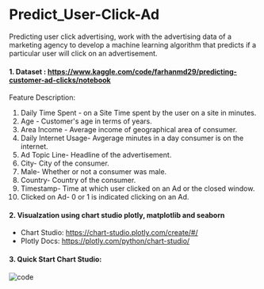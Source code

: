 # Predict_User-Click-Ad
Predicting user click advertising, work with the advertising data of a marketing agency to develop a machine learning algorithm that predicts if a particular user will click on an advertisement.

#### 1. Dataset : https://www.kaggle.com/code/farhanmd29/predicting-customer-ad-clicks/notebook
Feature	Description:
1. Daily Time Spent - on a Site	Time spent by the user on a site in minutes.
2. Age -	Customer's age in terms of years.
3. Area Income -	Average income of geographical area of consumer.
4. Daily Internet Usage-	Avgerage minutes in a day consumer is on the internet.
5. Ad Topic Line-	Headline of the advertisement.
6. City-	City of the consumer.
7. Male-	Whether or not a consumer was male.
8. Country-	Country of the consumer.
9. Timestamp-	Time at which user clicked on an Ad or the closed window.
10. Clicked on Ad-	0 or 1 is indicated clicking on an Ad.

#### 2. Visualzation using chart studio plotly, matplotlib and seaborn
- Chart Studio: https://chart-studio.plotly.com/create/#/ 
- Plotly Docs: https://plotly.com/python/chart-studio/

#### 3. Quick Start Chart Studio:

![code](https://user-images.githubusercontent.com/75013699/174353299-d290f8a5-4674-4a78-81cf-c41d1cc016b5.png)
